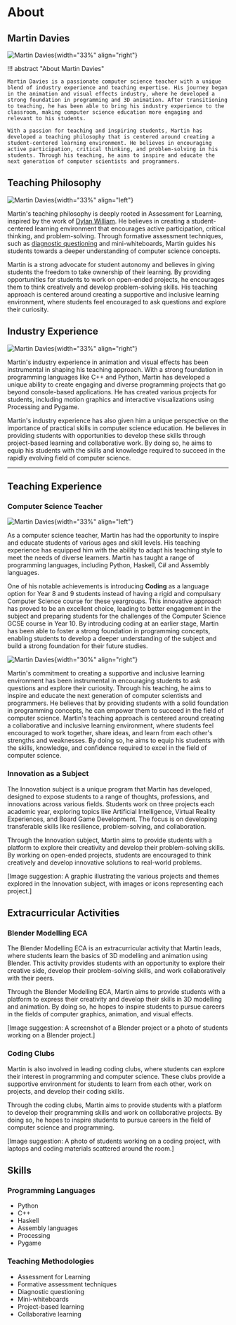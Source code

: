 # About

## Martin Davies

![Martin Davies](./Assets/MDavies.jpeg){width="33%" align="right"}

!!! abstract "About Martin Davies" 

    Martin Davies is a passionate computer science teacher with a unique blend of industry experience and teaching expertise. His journey began in the animation and visual effects industry, where he developed a strong foundation in programming and 3D animation. After transitioning to teaching, he has been able to bring his industry experience to the classroom, making computer science education more engaging and relevant to his students.

    With a passion for teaching and inspiring students, Martin has developed a teaching philosophy that is centered around creating a student-centered learning environment. He believes in encouraging active participation, critical thinking, and problem-solving in his students. Through his teaching, he aims to inspire and educate the next generation of computer scientists and programmers.

## Teaching Philosophy

![Martin Davies](./Assets/StudentCentredLearning.png){width="33%" align="left"}

Martin's teaching philosophy is deeply rooted in Assessment for Learning, inspired by the work of [Dylan William](https://www.dylanwiliam.org/Dylan_Wiliams_website/Welcome.html). He believes in creating a student-centered learning environment that encourages active participation, critical thinking, and problem-solving. Through formative assessment techniques, such as [diagnostic questioning](https://www.dylanwiliam.org/Dylan_Wiliams_website/Papers_files/DIMS%20%28NCME%202007%29.pdf) and mini-whiteboards, Martin guides his students towards a deeper understanding of computer science concepts.

Martin is a strong advocate for student autonomy and believes in giving students the freedom to take ownership of their learning. By providing opportunities for students to work on open-ended projects, he encourages them to think creatively and develop problem-solving skills. His teaching approach is centered around creating a supportive and inclusive learning environment, where students feel encouraged to ask questions and explore their curiosity.

## Industry Experience

![Martin Davies](./Assets/VFX.png){width="33%" align="right"}

Martin's industry experience in animation and visual effects has been instrumental in shaping his teaching approach. With a strong foundation in programming languages like C++ and Python, Martin has developed a unique ability to create engaging and diverse programming projects that go beyond console-based applications. He has created various projects for students, including motion graphics and interactive visualizations using Processing and Pygame.

Martin's industry experience has also given him a unique perspective on the importance of practical skills in computer science education. He believes in providing students with opportunities to develop these skills through project-based learning and collaborative work. By doing so, he aims to equip his students with the skills and knowledge required to succeed in the rapidly evolving field of computer science.

---

## Teaching Experience

### Computer Science Teacher

![Martin Davies](./Assets/abstractCSconcepts.png){width="33%" align="left"}

As a computer science teacher, Martin has had the opportunity to inspire and educate students of various ages and skill levels. His teaching experience has equipped him with the ability to adapt his teaching style to meet the needs of diverse learners. Martin has taught a range of programming languages, including Python, Haskell, C# and Assembly languages. 

One of his notable achievements is introducing **Coding** as a language option for Year 8 and 9 students instead of having a rigid and compulsary Computer Science course for these yeargroups. This innovative approach has proved to be an excellent choice, leading to better engagement in the subject and preparing students for the challenges of the Computer Science GCSE course in Year 10. By introducing coding at an earlier stage, Martin has been able to foster a strong foundation in programming concepts, enabling students to develop a deeper understanding of the subject and build a strong foundation for their future studies.

![Martin Davies](./Assets/CodingRobomasters.jpg){width="30%" align="right"}

Martin's commitment to creating a supportive and inclusive learning environment has been instrumental in encouraging students to ask questions and explore their curiosity. Through his teaching, he aims to inspire and educate the next generation of computer scientists and programmers. He believes that by providing students with a solid foundation in programming concepts, he can empower them to succeed in the field of computer science. Martin's teaching approach is centered around creating a collaborative and inclusive learning environment, where students feel encouraged to work together, share ideas, and learn from each other's strengths and weaknesses. By doing so, he aims to equip his students with the skills, knowledge, and confidence required to excel in the field of computer science.

### Innovation as a Subject

The Innovation subject is a unique program that Martin has developed, designed to expose students to a range of thoughts, professions, and innovations across various fields. Students work on three projects each academic year, exploring topics like Artificial Intelligence, Virtual Reality Experiences, and Board Game Development. The focus is on developing transferable skills like resilience, problem-solving, and collaboration.

Through the Innovation subject, Martin aims to provide students with a platform to explore their creativity and develop their problem-solving skills. By working on open-ended projects, students are encouraged to think creatively and develop innovative solutions to real-world problems.

[Image suggestion: A graphic illustrating the various projects and themes explored in the Innovation subject, with images or icons representing each project.]

## Extracurricular Activities
### Blender Modelling ECA

The Blender Modelling ECA is an extracurricular activity that Martin leads, where students learn the basics of 3D modelling and animation using Blender. This activity provides students with an opportunity to explore their creative side, develop their problem-solving skills, and work collaboratively with their peers.

Through the Blender Modelling ECA, Martin aims to provide students with a platform to express their creativity and develop their skills in 3D modelling and animation. By doing so, he hopes to inspire students to pursue careers in the fields of computer graphics, animation, and visual effects.

[Image suggestion: A screenshot of a Blender project or a photo of students working on a Blender project.]

### Coding Clubs

Martin is also involved in leading coding clubs, where students can explore their interest in programming and computer science. These clubs provide a supportive environment for students to learn from each other, work on projects, and develop their coding skills.

Through the coding clubs, Martin aims to provide students with a platform to develop their programming skills and work on collaborative projects. By doing so, he hopes to inspire students to pursue careers in the field of computer science and programming.

[Image suggestion: A photo of students working on a coding project, with laptops and coding materials scattered around the room.]

## Skills
### Programming Languages

* Python
* C++
* Haskell
* Assembly languages
* Processing
* Pygame

### Teaching Methodologies

* Assessment for Learning
* Formative assessment techniques
* Diagnostic questioning
* Mini-whiteboards
* Project-based learning
* Collaborative learning
